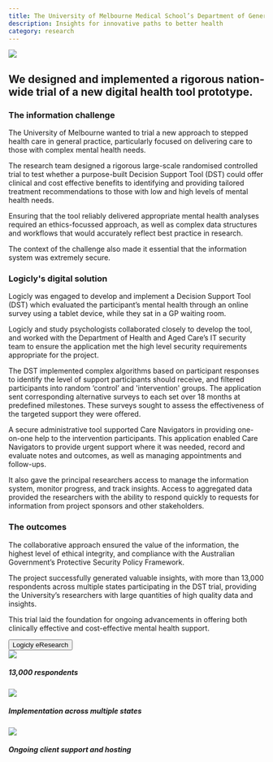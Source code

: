```yaml
---
title: The University of Melbourne Medical School’s Department of General Practice
description: Insights for innovative paths to better health
category: research
---
```


<div class="grid grid-cols-12 gap-8">

<div class="col-span-12 project-images">
    <img src="/Projects/Images/3_UoM_Medical_School’s_Department_of_General_Practice/University-of-melbourne-medical-school-department-of-general-practice.jpg" />
</div>


<div class="col-span-12 lg:col-span-9 project-text lg:order-last">
<div>

## We designed and implemented a rigorous nation-wide trial of a new digital health tool prototype.

### The information challenge
The University of Melbourne wanted to trial a new approach to stepped health care in general practice, particularly focused on delivering care to those with complex mental health needs.

The research team designed a rigorous large-scale randomised controlled trial to test whether a purpose-built Decision Support Tool (DST) could offer clinical and cost effective benefits to identifying and providing tailored treatment recommendations to those with low and high levels of mental health needs. 

Ensuring that the tool reliably delivered appropriate mental health analyses required an ethics-focussed approach, as well as complex data structures and workflows that would accurately reflect best practice in research.

The context of the challenge also made it essential that the information system was extremely secure.

### Logicly's digital solution
Logicly was engaged to develop and implement a Decision Support Tool (DST) which evaluated the participant’s mental health through an online survey using a tablet device, while they sat in a GP waiting room.

Logicly and study psychologists collaborated closely to develop the tool, and worked with the Department of Health and Aged Care’s IT security team to ensure the application met the high level security requirements appropriate for the project.

The DST implemented complex algorithms based on participant responses to identify the level of support participants should receive, and filtered participants into random ‘control’ and 'intervention' groups. The application sent corresponding alternative surveys to each set over 18 months at predefined milestones. These surveys sought to assess the effectiveness of the targeted support they were offered.

A secure administrative tool supported Care Navigators in providing one-on-one help to the intervention participants. This application enabled Care Navigators to provide urgent support where it was needed, record and evaluate notes and outcomes, as well as managing appointments and follow-ups. 

It also gave the principal researchers access to manage the information system, monitor progress, and track insights. Access to aggregated data provided the researchers with the ability to respond quickly to requests for information from project sponsors and other stakeholders.

### The outcomes
The collaborative approach ensured the value of the information, the highest level of ethical integrity, and compliance with the Australian Government’s Protective Security Policy Framework.

The project successfully generated valuable insights, with more than 13,000 respondents across multiple states participating in the DST trial, providing the University’s researchers with large quantities of high quality data and insights.

This trial laid the foundation for ongoing advancements in offering both clinically effective and cost-effective mental health support.

<a href="/eresearch" class="block w-48 h-12 my-5 font-medium text-center text-white tt-lc bg-logiclyorange hover:bg-logiclyhover">
  <button class="w-full h-full">Logicly eResearch</button>
</a>

</div>
</div>


<div class="col-span-12 lg:col-span-3 icons-sidebar">
<div>
<img src="/Projects/Icons/3_UoM_Medical_School’s_Department_of_General_Practice/13000_respondents.svg" />

##### 13,000 respondents
</div>

<div>
<img src="/Projects/Icons/3_UoM_Medical_School’s_Department_of_General_Practice/Implementation_across_multiple_states.svg" />

##### Implementation across multiple states
</div>

<div class="icons-sidebar-last">
<img src="/Projects/Icons/3_UoM_Medical_School’s_Department_of_General_Practice/Ongoing_client_support_and_hosting.svg" />

##### Ongoing client support and hosting
</div>
</div>

</div>

